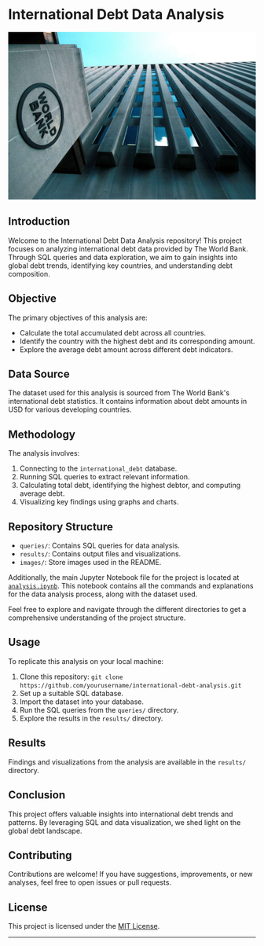 # International Debt Data Analysis

![Image](https://github.com/Riyal11/image/blob/51c1cab231ff0153b83ca4fccf2e6e0d5b46ec9d/world_bank.jpg)


## Introduction

Welcome to the International Debt Data Analysis repository! This project focuses on analyzing international debt data provided by The World Bank. Through SQL queries and data exploration, we aim to gain insights into global debt trends, identifying key countries, and understanding debt composition.

## Objective

The primary objectives of this analysis are:
- Calculate the total accumulated debt across all countries.
- Identify the country with the highest debt and its corresponding amount.
- Explore the average debt amount across different debt indicators.

## Data Source

The dataset used for this analysis is sourced from The World Bank's international debt statistics. It contains information about debt amounts in USD for various developing countries.

## Methodology

The analysis involves:
1. Connecting to the `international_debt` database.
2. Running SQL queries to extract relevant information.
3. Calculating total debt, identifying the highest debtor, and computing average debt.
4. Visualizing key findings using graphs and charts.

## Repository Structure

- `queries/`: Contains SQL queries for data analysis.
- `results/`: Contains output files and visualizations.
- `images/`: Store images used in the README.

Additionally, the main Jupyter Notebook file for the project is located at [`analysis.ipynb`](Analysis.ipynb). This notebook contains all the commands and explanations for the data analysis process, along with the dataset used.

Feel free to explore and navigate through the different directories to get a comprehensive understanding of the project structure.

## Usage

To replicate this analysis on your local machine:
1. Clone this repository: `git clone https://github.com/yourusername/international-debt-analysis.git`
2. Set up a suitable SQL database.
3. Import the dataset into your database.
4. Run the SQL queries from the `queries/` directory.
5. Explore the results in the `results/` directory.

## Results

Findings and visualizations from the analysis are available in the `results/` directory.

## Conclusion

This project offers valuable insights into international debt trends and patterns. By leveraging SQL and data visualization, we shed light on the global debt landscape.

## Contributing

Contributions are welcome! If you have suggestions, improvements, or new analyses, feel free to open issues or pull requests.

## License

This project is licensed under the [MIT License](LICENSE).

---

